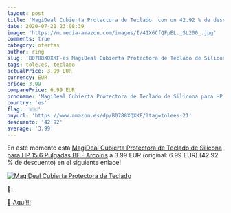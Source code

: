 ```yaml
---
layout: post
title: 'MagiDeal Cubierta Protectora de Teclado  con un 42.92 % de descuento'
date: 2020-07-21 23:08:39
image: 'https://m.media-amazon.com/images/I/41X6CfQFpEL._SL200_.jpg'
comments: true
category: ofertas
author: ring
slug: 'B0788XQXKF-es MagiDeal Cubierta Protectora de Teclado de Silicona para...'
tags: tole.es, teclado
actualPrice: 3.99 EUR
currency: EUR
price: 3.99
comparePrice: 6.99 EUR
prodname: 'MagiDeal Cubierta Protectora de Teclado de Silicona para HP 15.6 Pulgadas BF - Arcoiris'
country: 'es'
flag: '🇪🇸'
buyurl: 'https://www.amazon.es/dp/B0788XQXKF/?tag=tolees-21'
descuento: '42.92'
average: '3.99'
---
```


En este momento está [MagiDeal Cubierta Protectora de Teclado de Silicona para HP 15.6 Pulgadas BF - Arcoiris](https://www.amazon.es/dp/B0788XQXKF/?tag=tolees-21) a 3.99 EUR (original: 6.99 EUR) (42.92 %  de descuento) en el siguiente enlace!

[![MagiDeal Cubierta Protectora de Teclado ](https://m.media-amazon.com/images/I/41X6CfQFpEL._SL200_.jpg)](https://www.amazon.es/dp/B0788XQXKF/?tag=tolees-21)

🔎:


[🛒 Aquí!!!](https://www.amazon.es/dp/B0788XQXKF/?tag=tolees-21)
